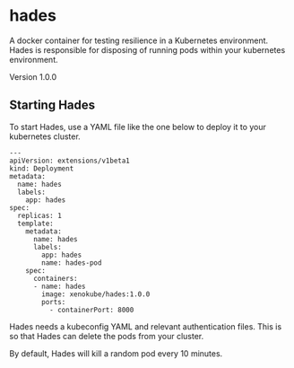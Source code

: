 # hades
A docker container for testing resilience in a Kubernetes environment.
Hades is responsible for disposing of running pods within your kubernetes environment.

Version 1.0.0

## Starting Hades
To start Hades, use a YAML file like the one below to deploy it to your kubernetes cluster.

```
---
apiVersion: extensions/v1beta1
kind: Deployment
metadata:
  name: hades
  labels:
    app: hades
spec:
  replicas: 1
  template:
    metadata:
      name: hades
      labels:
        app: hades
        name: hades-pod
    spec:
      containers:
      - name: hades
        image: xenokube/hades:1.0.0
        ports:
          - containerPort: 8000
```

Hades needs a kubeconfig YAML and relevant authentication files.
This is so that Hades can delete the pods from your cluster.

By default, Hades will kill a random pod every 10 minutes.
